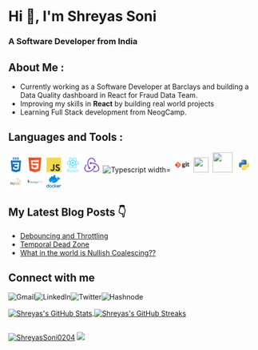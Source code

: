 <h1 align="left">Hi 👋, I'm Shreyas Soni</h1>
<h3 align="left">A Software Developer from India</h3>

## About Me :

- Currently working as a Software Developer at Barclays and building a Data Quality dashboard in React for Fraud Data Team.
- Improving my skills in **React** by building real world projects
- Learning Full Stack development from NeogCamp.

## Languages and Tools :

<div>
  <img src="https://github.com/devicons/devicon/blob/master/icons/css3/css3-plain-wordmark.svg"  title="CSS3" alt="CSS" width="30" height="30"/>&nbsp;
  <img src="https://github.com/devicons/devicon/blob/master/icons/html5/html5-original.svg" title="HTML5" alt="HTML" width="30" height="30"/>&nbsp;
   <img src="https://github.com/devicons/devicon/blob/master/icons/javascript/javascript-original.svg" title="JavaScript" alt="JavaScript" width="30" height="30"/>&nbsp;
  <img src="https://github.com/devicons/devicon/blob/master/icons/react/react-original-wordmark.svg" title="React" alt="React" width="30" height="30"/>&nbsp;
  <img src="https://github.com/devicons/devicon/blob/master/icons/redux/redux-original.svg" title="Redux" alt="Redux " width="30" height="30"/>&nbsp;
  <img src="https://img.icons8.com/color/48/000000/typescript.png" title="Typescript" alt="Typescript width="30" height="30"/>&nbsp;
  <img src="https://github.com/devicons/devicon/blob/master/icons/git/git-original-wordmark.svg" title="Git" **alt="Git" width="30" height="30"/>&nbsp;
  <img src="https://cdn.jsdelivr.net/gh/devicons/devicon/icons/jira/jira-original-wordmark.svg" width="30" height="30" />&nbsp;
                                                                                                                      <img src="https://img.icons8.com/color/48/000000/firebase.png" width="40" height="40" />&nbsp;
 <img src="https://raw.githubusercontent.com/github/explore/80688e429a7d4ef2fca1e82350fe8e3517d3494d/topics/python/python.png" width="30" height="30" />&nbsp;          <img src="https://raw.githubusercontent.com/github/explore/80688e429a7d4ef2fca1e82350fe8e3517d3494d/topics/mysql/mysql.png" width="30" height="30" />&nbsp;              <img src="https://raw.githubusercontent.com/github/explore/80688e429a7d4ef2fca1e82350fe8e3517d3494d/topics/mongodb/mongodb.png" width="30" height="30" />&nbsp;          <img src="https://raw.githubusercontent.com/github/explore/80688e429a7d4ef2fca1e82350fe8e3517d3494d/topics/docker/docker.png" width="30" height="30" />&nbsp;                                                                                              
                                                                                                   
</div>

## My Latest Blog Posts 👇

- [Debouncing and Throttling](https://shreyassoni.hashnode.dev/debouncing-and-throttling)
- [Temporal Dead Zone](https://shreyassoni.hashnode.dev/temporal-dead-zone)
- [What in the world is Nullish Coalescing??](https://shreyassoni.hashnode.dev/what-in-the-world-is-nullish-coalescing)

## Connect with me

<a href="mailto:sonishreyas10@gmail.com"><img src="https://img.shields.io/badge/Gmail-D14836?style=for-the-badge&logo=gmail&logoColor=white" alt="Gmail" align="left"/></a>
<a href="https://www.linkedin.com/in/shreyas-soni-00752618b/"><img src="https://img.shields.io/badge/LinkedIn-0077B5?style=for-the-badge&logo=linkedin&logoColor=white" alt="LinkedIn" align="left"/></a>
<a href="https://twitter.com/ShreyasSoni0204"><img src="https://img.shields.io/badge/Twitter-1DA1F2?style=for-the-badge&logo=twitter&logoColor=white" alt="Twitter"  align="left"/></a>
<a href="https://shreyassoni.hashnode.dev/"><img src="https://img.shields.io/badge/Hashnode-2962FF?style=for-the-badge&logo=hashnode&logoColor=white" alt="Hashnode" align="left" /> </a> <br/>

<a href="https://github.com/sonishreyas">
  <img align="center" src="https://github-readme-stats.vercel.app/api?username=sonishreyas&show_icons=true&line_height=27&count_private=true&theme=github_dark&hide_border=true" alt="Shreyas's GitHub Stats" />
<tr/>
<img align="center" src="https://github-readme-streak-stats.herokuapp.com?user=sonishreyas&theme=github-dark-blue&hide_border=true" alt="Shreyas's GitHub Streaks" />
</a>
                                                                                                                                                 
                                                                                                                                                 
## 

<div> <a href="https://twitter.com/ShreyasSoni0204" target="blank"><img src="https://img.shields.io/twitter/follow/ShreyasSoni0204?logo=twitter&style=flat-square" alt="ShreyasSoni0204" /></a> <tr><img src="https://komarev.com/ghpvc/?username=sonishreyas&style=flat-square" /> </div>
